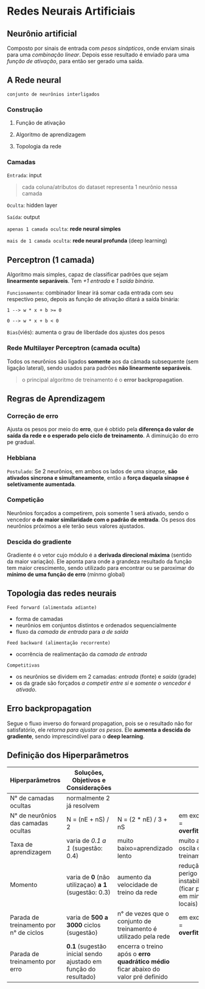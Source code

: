 # Redes Neurais Artificiais

## Neurônio artificial

Composto por sinais de entrada com *pesos sinápticos*, onde enviam sinais para uma *combinação linear*. Depois esse resultado é enviado para uma *função de ativação*, para então ser gerado  uma saída.

## A Rede neural

`conjunto de neurônios interligados`
### Construção

1) Função de ativação

2) Algoritmo de aprendizagem

3) Topologia da rede

### Camadas

`Entrada`: input
> cada coluna/atributos do dataset representa 1 neurônio nessa camada

`Oculta`: hidden layer

`Saída`: output

`apenas 1 camada oculta`: **rede neural simples**

`mais de 1 camada oculta`: **rede neural profunda** (deep learning)

## Perceptron (1 camada)

Algoritmo mais simples, capaz de classificar padrões que sejam **linearmente separáveis**. Tem *+1 entrada* e *1 saída binária*.

`Funcionamento`: combinador linear irá somar cada entrada com seu respectivo peso, depois as função de ativação ditará a saída binária:

    1 --> w * x + b >= 0

    0 --> w * x + b < 0

`Bias`(viés): aumenta o grau de liberdade dos ajustes dos pesos


### Rede Multilayer Perceptron (camada oculta)
Todos os neurônios são ligados **somente** aos da câmada subsequente (sem ligação lateral), sendo usados para padrões **não linearmente separáveis**.
> o principal algoritmo de treinamento é o **error backpropagation**.
## Regras de Aprendizagem

### Correção de erro

Ajusta os pesos por meio do **erro**, que é obtido pela **diferença do valor de saída da rede e o esperado pelo ciclo de treinamento**. A diminuição do erro pe gradual.

### Hebbiana

`Postulado`: Se 2 neurônios, em ambos os lados de uma sinapse, **são ativados sincrona e simultaneamente**, então a **força daquela sinapse é seletivamente aumentada**.

### Competição

Neurônios forçados a competirem, pois somente 1 será ativado, sendo o vencedor **o de maior similaridade com o padrão de entrada**. Os pesos dos neurônios próximos a ele terão seus valores ajustados.

### Descida do gradiente

Gradiente é o vetor cujo módulo é a **derivada direcional máxima** (sentido da maior variação). Ele aponta para onde a grandeza resultado da função tem maior crescimento, sendo utilizado para encontrar ou se paroximar do **mínimo de uma função de erro** (mínmo global)

## Topologia das redes neurais

`Feed forward (alimentada adiante)`  
* forma de camadas    
* neurônios em conjuntos distintos e ordenados sequencialmente    
* fluxo da *camada de entrada* para *a de saída*   

`Feed backward (alimentação recorrente)`

*  ocorrência de realimentação da *camada de entrada*

`Competitivas`

* os neurônios se dividem em 2 camadas: *entrada* (fonte) e *saída* (grade)
* os da grade são forçados *a competir entre si* e *somente o vencedor é ativado*.


## Erro backpropagation

Segue o fluxo inverso do forward propagation, pois se o resultado não for satisfatório, ele *retorna para ajustar os pesos*. Ele **aumenta a descida do gradiente**, sendo imprescindível para o **deep learning**.


## Definição dos  Hiperparâmetros

|Hiperparâmetros|Soluções, Objetivos e Considerações||||||
|-|-|-|-|-|-|-|
|N° de camadas ocultas| normalmente 2 já resolvem ||||||
|N° de neurônios das camadas ocultas| N = (nE + nS) / 2 |N = (2 * nE) / 3 + nS |em excesso = **overfitting**|em escassez = **underfitting**|||
|Taxa de aprendizagem| varia de *0.1 a 1* (sugestão: 0.4)|muito baixo=aprendizado lento|muito alta: oscila o treinamento||||
|Momento| varia de **0** (não utilizaçao) **a 1** (sugestão: 0.3)|aumento da velocidade de treino da rede|redução do perigo de instabilidade (ficar preso em minimos locais)||||
|Parada de treinamento por n° de ciclos| varia de **500 a 3000** ciclos (sugestão)|n° de vezes que o conjunto de treinamento é utilizado pela rede|em excesso = **overfitting**|em escassez = **underfitting**|||
|Parada de treinamento por erro|  **0.1** (sugestão inicial sendo ajustado em função do resultado)|encerra o treino após o **erro quadrático médio** ficar abaixo do valor pré definido|||||
